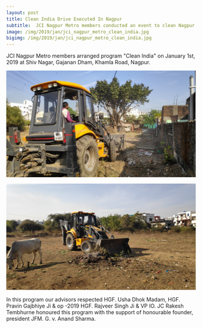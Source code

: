 ```yaml
---
layout: post
title: Clean India Drive Executed In Nagpur
subtitle:  JCI Nagpur Metro members conducted an event to clean Nagpur areas
image: /img/2019/jan/jci_nagpur_metro_clean_india.jpg
bigimg: /img/2019/jan/jci_nagpur_metro_clean_india.jpg
---
```


JCI Nagpur Metro members arranged program "Clean India" on January 1st, 2019 at Shiv Nagar, Gajanan Dham, Khamla Road, Nagpur. 

![JCB cleaning dirt in Clean India Drive](/img/2019/jan/clean_india_jcb_cleaning_dirt.jpg)

![JCB cleaning dirt in Clean India Drive](/img/2019/jan/clean_india_jcb_cleaning_dirt2.jpg)

In this program our advisors respected HGF. Usha Dhok Madam, HGF. Pravin Gajbhiye Ji & op -2019 HGF. Rajveer Singh Ji & VP IO. JC Rakesh Tembhurne honoured this program with the support of honourable founder, president JFM. G. v. Anand Sharma.
